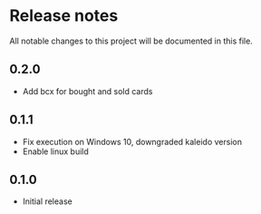 # Release notes
All notable changes to this project will be documented in this file.

## 0.2.0
- Add bcx for bought and sold cards

## 0.1.1
- Fix execution on Windows 10, downgraded kaleido version
- Enable linux build

## 0.1.0
 - Initial release